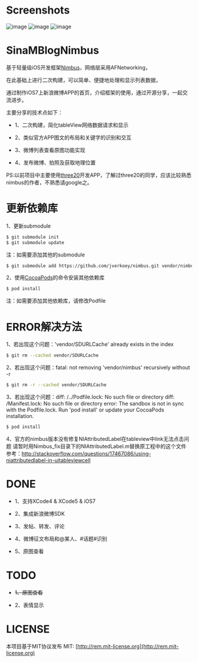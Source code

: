 # Screenshots
![image](http://cc.cocimg.com/bbs/attachment/Fid_19/19_22435_9c77b66707adb15.gif)
![image](http://git.oschina.net/jimneylee/SinaMBlogNimbus/raw/master/SinaMBlog/Images/Screenshot/postnewstatus.png)
![image](http://git.oschina.net/jimneylee/SinaMBlogNimbus/raw/master/SinaMBlog/Images/Screenshot/repost.png)

# SinaMBlogNimbus
基于轻量级iOS开发框架[Nimbus](https://github.com/jverkoey/nimbus)，网络层采用AFNetworking，

在此基础上进行二次构建，可以简单、便捷地处理和显示列表数据，

通过制作iOS7上新浪微博APP的首页，介绍框架的使用，通过开源分享，一起交流进步。

主要分享的技术点如下：

* 1、二次构建，简化tableView网络数据请求和显示

* 2、类似官方APP图文的布局和关键字的识别和交互

* 3、微博列表查看原图功能实现

* 4、发布微博、拍照及获取地理位置

PS:以前项目中主要使用[three20](https://github.com/facebook/three20)开发APP，了解过three20的同学，应该比较熟悉nimbus的作者，不熟悉请google之。

# 更新依赖库
1、更新submodule
``` bash
$ git submodule init 
$ git submodule update
```
注：如需要添加其他的submodule
``` bash
$ git submodule add https://github.com/jverkoey/nimbus.git vendor/nimbus
```
2、使用[CocoaPods](http://cocoapods.org)的命令安装其他依赖库
``` bash   
$ pod install
```   
注：如需要添加其他依赖库，请修改Podfile

# ERROR解决方法
1、若出现这个问题：'vendor/SDURLCache' already exists in the index
``` bash
$ git rm --cached vendor/SDURLCache
```
2、若出现这个问题：fatal: not removing 'vendor/nimbus' recursively without -r
``` bash
$ git rm -r --cached vendor/SDURLCache
```
3、若出现这个问题：diff: /../Podfile.lock: No such file or directory 
   diff: /Manifest.lock: No such file or directory 
   error: The sandbox is not in sync with the Podfile.lock. Run 'pod install' or update your CocoaPods installation.
``` bash
$ pod install
```
4、官方的nimbus版本没有修复NIAttributedLabel在tableview中link无法点击问题
   请暂时用Nimbus_fix目录下的NIAttributedLabel.m替换原工程中的这个文件
   参考：http://stackoverflow.com/questions/17467086/using-niattributedlabel-in-uitableviewcell

# DONE
* 1、支持XCode4 & XCode5 & iOS7

* 2、集成新浪微博SDK

* 3、发帖、转发、评论

* 4、微博征文布局和@某人、#话题#识别

* 5、原图查看

# TODO
* ~~1、原图查看~~

* 2、表情显示

# LICENSE
本项目基于MIT协议发布
MIT: [http://rem.mit-license.org](http://rem.mit-license.org)
